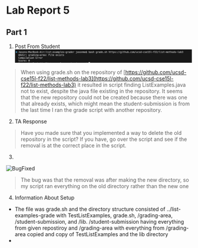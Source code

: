 # Lab Report 5  
## Part 1  
1) Post From Student
  ![Symptom](symptom.png)
>When using grade.sh on the repository of [https://github.com/ucsd-cse15l-f22/list-methods-lab3](https://github.com/ucsd-cse15l-f22/list-methods-lab3) it resulted in script finding ListExamples.java not to exist, despite the java file existing in the repository. 
>It seems that the new repository could not be created because there was one that already exists, which might mean the student-submission is from the last time I ran the grade script with another repository. 
2) TA Response
>Have you made sure that you implemented a way to delete the old repository in the script? If you have, go over the script and see if the removal is at the correct place in the script. 
3)
![BugFixed](fix.png)
>The bug was that the removal was after making the new directory, so my script ran everything on the old directory rather than the new one 
4) Information About Setup
- The file was grade.sh and the directory structure consisted of ../list-examples-grade with TestListExamples, grade.sh, /grading-area, /student-submission, and /lib. /student-submission having everything from given repostiroy and /grading-area with everything from /grading-area copied and copy of TestListExamples and the lib directory
- 
